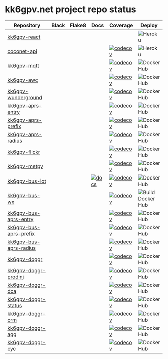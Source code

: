 # kk6gpv.net project repo status

| Repository | Black | Flake8 | Docs | Coverage | Deploy |
| - | - | - | - | - | - |
| [kk6gpv-react](https://github.com/areed145/kk6gpv-react) | | | |                                                                                                                                        | ![Heroku](https://github.com/areed145/kk6gpv-react/workflows/Heroku/badge.svg) |
| [coconet-api](https://github.com/areed145/coconet-api) | | | | [![codecov](https://codecov.io/gh/areed145/coconet-api/branch/master/graph/badge.svg)](https://codecov.io/gh/areed145/coconet-api) | ![Heroku](https://github.com/areed145/coconet-api/workflows/Heroku/badge.svg) |
| [kk6gpv-mqtt](https://github.com/areed145/kk6gpv-mqtt) | | | | [![codecov](https://codecov.io/gh/areed145/kk6gpv-mqtt/branch/master/graph/badge.svg)](https://codecov.io/gh/areed145/kk6gpv-mqtt) | ![Docker Hub](https://github.com/areed145/kk6gpv-mqtt/workflows/Docker%20Hub/badge.svg) |
| [kk6gpv-awc](https://github.com/areed145/kk6gpv-awc) | | | | [![codecov](https://codecov.io/gh/areed145/kk6gpv-awc/branch/master/graph/badge.svg)](https://codecov.io/gh/areed145/kk6gpv-awc) | ![Docker Hub](https://github.com/areed145/kk6gpv-awc/workflows/Docker%20Hub/badge.svg) |
| [kk6gpv-wunderground](https://github.com/areed145/kk6gpv-wunderground) | | | | [![codecov](https://codecov.io/gh/areed145/kk6gpv-wunderground/branch/master/graph/badge.svg)](https://codecov.io/gh/areed145/kk6gpv-wunderground) | ![Docker Hub](https://github.com/areed145/kk6gpv-wunderground/workflows/Docker%20Hub/badge.svg) |
| [kk6gpv-aprs-entry](https://github.com/areed145/kk6gpv-aprs-entry) | | | | [![codecov](https://codecov.io/gh/areed145/kk6gpv-aprs-entry/branch/master/graph/badge.svg)](https://codecov.io/gh/areed145/kk6gpv-aprs-entry) | ![Docker Hub](https://github.com/areed145/kk6gpv-aprs-entry/workflows/Docker%20Hub/badge.svg) |
| [kk6gpv-aprs-prefix](https://github.com/areed145/kk6gpv-aprs-prefix) | | | | [![codecov](https://codecov.io/gh/areed145/kk6gpv-aprs-prefix/branch/master/graph/badge.svg)](https://codecov.io/gh/areed145/kk6gpv-aprs-prefix) | ![Docker Hub](https://github.com/areed145/kk6gpv-aprs-prefix/workflows/Docker%20Hub/badge.svg) |
| [kk6gpv-aprs-radius](https://github.com/areed145/kk6gpv-aprs-radius) | | | | [![codecov](https://codecov.io/gh/areed145/kk6gpv-aprs-radius/branch/master/graph/badge.svg)](https://codecov.io/gh/areed145/kk6gpv-aprs-radius) | ![Docker Hub](https://github.com/areed145/kk6gpv-aprs-radius/workflows/Docker%20Hub/badge.svg) |
| [kk6gpv-flickr](https://github.com/areed145/kk6gpv-flickr) | | | | [![codecov](https://codecov.io/gh/areed145/kk6gpv-flickr/branch/master/graph/badge.svg)](https://codecov.io/gh/areed145/kk6gpv-flickr) | ![Docker Hub](https://github.com/areed145/kk6gpv-flickr/workflows/Docker%20Hub/badge.svg) |
| [kk6gpv-metpy](https://github.com/areed145/kk6gpv-metpy) | | | | [![codecov](https://codecov.io/gh/areed145/kk6gpv-metpy/branch/master/graph/badge.svg)](https://codecov.io/gh/areed145/kk6gpv-metpy) | ![Docker Hub](https://github.com/areed145/kk6gpv-metpy/workflows/Docker%20Hub/badge.svg) |
| [kk6gpv-bus-iot](https://github.com/areed145/kk6gpv-bus-iot) | | | [![docs](https://img.shields.io/badge/gh--pages-docs-blueviolet)](https://areed145.github.io/kk6gpv-bus-iot) | [![codecov](https://codecov.io/gh/areed145/kk6gpv-bus-iot/branch/master/graph/badge.svg)](https://codecov.io/gh/areed145/kk6gpv-bus-iot) | ![Docker Hub](https://github.com/areed145/kk6gpv-bus-iot/workflows/Docker%20Hub/badge.svg) |
| [kk6gpv-bus-wx](https://github.com/areed145/kk6gpv-bus-wx) | | | | [![codecov](https://codecov.io/gh/areed145/kk6gpv-bus-wx/branch/master/graph/badge.svg)](https://codecov.io/gh/areed145/kk6gpv-bus-wx) | ![Build Docker Hub](https://github.com/areed145/kk6gpv-bus-wx/workflows/Build%20Docker%20Hub/badge.svg) |
| [kk6gpv-bus-aprs-entry](https://github.com/areed145/kk6gpv-bus-aprs-entry) | | | | [![codecov](https://codecov.io/gh/areed145/kk6gpv-bus-aprs-entry/branch/master/graph/badge.svg)](https://codecov.io/gh/areed145/kk6gpv-bus-aprs-entry) | ![Docker Hub](https://github.com/areed145/kk6gpv-bus-aprs-entry/workflows/Docker%20Hub/badge.svg) |
| [kk6gpv-bus-aprs-prefix](https://github.com/areed145/kk6gpv-bus-aprs-prefix) | | | | [![codecov](https://codecov.io/gh/areed145/kk6gpv-bus-aprs-prefix/branch/master/graph/badge.svg)](https://codecov.io/gh/areed145/kk6gpv-bus-aprs-prefix) | ![Docker Hub](https://github.com/areed145/kk6gpv-bus-aprs-prefix/workflows/Docker%20Hub/badge.svg) |
| [kk6gpv-bus-aprs-radius](https://github.com/areed145/kk6gpv-bus-aprs-radius) | | | | [![codecov](https://codecov.io/gh/areed145/kk6gpv-bus-aprs-radius/branch/master/graph/badge.svg)](https://codecov.io/gh/areed145/kk6gpv-bus-aprs-radius) | ![Docker Hub](https://github.com/areed145/kk6gpv-bus-aprs-radius/workflows/Docker%20Hub/badge.svg) |
| [kk6gpv-doggr](https://github.com/areed145/kk6gpv-doggr) | | | | [![codecov](https://codecov.io/gh/earthlabs/kk6gpv-doggr/branch/master/graph/badge.svg)](https://codecov.io/gh/earthlabs/kk6gpv-doggr) | ![Docker Hub](https://github.com/areed145/kk6gpv-doggr/workflows/Docker%20Hub/badge.svg) |
| [kk6gpv-doggr-prodinj](https://github.com/areed145/kk6gpv-doggr-prodinj) | | | | [![codecov](https://codecov.io/gh/earthlabs/kk6gpv-doggr-prodinj/branch/master/graph/badge.svg)](https://codecov.io/gh/earthlabs/kk6gpv-doggr-prodinj) | ![Docker Hub](https://github.com/areed145/kk6gpv-doggr-prodinj/workflows/Docker%20Hub/badge.svg) |
| [kk6gpv-doggr-dca](https://github.com/areed145/kk6gpv-doggr-dca) | | | | [![codecov](https://codecov.io/gh/earthlabs/kk6gpv-doggr-dca/branch/master/graph/badge.svg)](https://codecov.io/gh/earthlabs/kk6gpv-doggr-dca) | ![Docker Hub](https://github.com/areed145/kk6gpv-doggr-dca/workflows/Docker%20Hub/badge.svg) |
| [kk6gpv-doggr-status](https://github.com/areed145/kk6gpv-doggr-status) | | | | [![codecov](https://codecov.io/gh/earthlabs/kk6gpv-doggr-status/branch/master/graph/badge.svg)](https://codecov.io/gh/earthlabs/kk6gpv-doggr-status) | ![Docker Hub](https://github.com/areed145/kk6gpv-doggr-status/workflows/Docker%20Hub/badge.svg) |
| [kk6gpv-doggr-crm](https://github.com/areed145/kk6gpv-doggr-crm) | | | | [![codecov](https://codecov.io/gh/earthlabs/kk6gpv-doggr-crm/branch/master/graph/badge.svg)](https://codecov.io/gh/earthlabs/kk6gpv-doggr-crm) | ![Docker Hub](https://github.com/areed145/kk6gpv-doggr-crm/workflows/Docker%20Hub/badge.svg) |
| [kk6gpv-doggr-agg](https://github.com/areed145/kk6gpv-doggr-agg) | | | | [![codecov](https://codecov.io/gh/earthlabs/kk6gpv-doggr-agg/branch/master/graph/badge.svg)](https://codecov.io/gh/earthlabs/kk6gpv-doggr-agg) | ![Docker Hub](https://github.com/areed145/kk6gpv-doggr-agg/workflows/Docker%20Hub/badge.svg) |
| [kk6gpv-doggr-cyc](https://github.com/areed145/kk6gpv-doggr-cyc) | | | | [![codecov](https://codecov.io/gh/earthlabs/kk6gpv-doggr-cyc/branch/master/graph/badge.svg)](https://codecov.io/gh/earthlabs/kk6gpv-doggr-cyc) | ![Docker Hub](https://github.com/areed145/kk6gpv-doggr-cyc/workflows/Docker%20Hub/badge.svg) |
